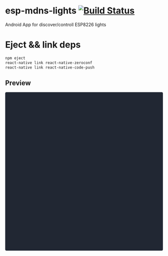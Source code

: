 # esp-mdns-lights [![Build Status](https://travis-ci.org/aenniw/esp-mdns-lights.svg?branch=develop)](https://travis-ci.org/aenniw/esp-mdns-lights)

Android App for discover/controll ESP8226 lights

# Eject && link deps

```bash
npm eject
react-native link react-native-zeroconf
react-native link react-native-code-push
```

## Preview

<div data-snack-id="@git/github.com/aenniw/esp-mdns-lights@develop" data-snack-platform="android" data-snack-preview="false" data-snack-theme="dark" style="overflow:hidden;background:#212733;border:1px solid rgba(0,0,0,.08);border-radius:4px;height:505px;width:100%"></div>
<script async src="https://snack.expo.io/embed.js"></script>
